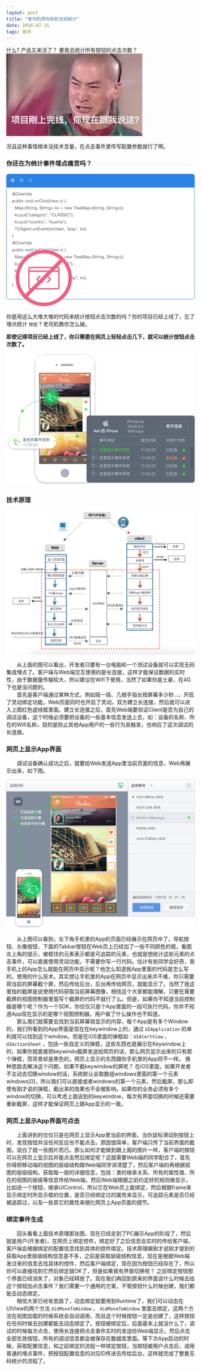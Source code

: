 ```yaml
---
layout: post
title: "老司机带你剖析无码统计"
date: 2016-07-15 
tags: 技术  
---
```


什么? 产品又来活了？ 要我去统计所有按钮的点击次数？    
![](/assets/images/codeless/img1.png)     


况且这种事情根本没技术含量，在点击事件里传写配置参数就行了啊。


### 你还在为统计事件埋点痛苦吗？  

![](/assets/images/codeless/code.png)     

你是用这么大堆大堆的代码来统计按钮点击次数的吗？你的项目已经上线了，忘了埋点统计 `按钮` ?  老司机教你怎么破。


**即使记得项目已经上线了，你只需要在网页上轻轻点击几下，就可以统计按钮点击次数了。**

![](/assets/images/codeless/codeless2.png)  

### 技术原理

![](/assets/images/codeless/img2.png)  

　　从上面的图可以看出，开发者只要有一台电脑和一个测试设备就可以实现无码集成埋点了。客户端与Web端交互使用的是长连接，这样才能保证数据的实时性，由于数据量传输较大，所以建议在Wifi下使用，当然了如果你是土豪，在4G下也是没问题的。    
　　首先是客户端通过某种方式，例如摇一摇、几根手指长按屏幕多少秒...，开启了灵动绑定功能，Web页面同时也开启了灵动，双方建立长连接，然后就可以进入上图红色虚线框里面。建立长连接之后，首先Web端要验证Client是否为自己的调试设备，这个时候必须要把设备的一些基本信息发送上去，如：设备的名称、所在的Wifi名称，目的是防止其他App用户的一些行为吴触发，也响应了这次调试的长连接。

### 网页上显示App界面

　　调试设备确认成功之后，就要给Web发送App里当前页面的信息，Web再展示出来，如下图。  

![](/assets/images/codeless/codeless1.png)  

　　从上图可以看到，左下角手机里的App的页面已经展示在网页中了，导航按钮、头像按钮、下面的Tabbar按钮在Web页上已经加了一些不同颜色的框，看图左上角的提示，被框住的元素表示都是可追踪的元素，也就是想统计这些元素的点击事件，可以直接使用灵动功能，不需要你写一行代码。估计有些同学会好奇，我手机上的App怎么就能在网页中显示呢？他怎么知道我App里面的代码是怎么写的，使用的什么技术。其实想让手机里的App在网页中显示出来并不难，你只需要把当前的屏幕截个屏，然后传给后台，后台再传给网页，就能显示了。当然了我这里指的截屏是说使用代码获取当前屏幕图像，相信这个大家都能理解，只要在需要截屏的视图控制器里面写个截屏的代码不就行了么。但是，如果你不知道当前控制器是哪个呢？作为一个SDK，你仅仅只是个App里面的一段可执行代码，你并不知道App现在显示的是哪个视图控制器，用户做了什么操作也不知道。       
　　那么我们就需要去找到当前屏幕锁显示的内容，每个App是有多个Window的，我们所看到的App界面是现在在keywindow上的，通过 `UIApplication` 的单利就可以找到这个window。但是在iOS里面的弹框如：`UIAlertView` 、`UIActionSheet` ，包括一些自定义的弹框，这些东西也是展示在Keywindow上的，如果你就直接把keywindo截屏发送给网页的话，那么网页显示出来的只有那个弹框，而背景却是黑色的，网页上显示的东西跟你手机里的App将不一样。 换种思路去解决这个问题，如果不截keywindow的屏呢？ 在iOS里面，如果开发者不主动去切换window的话，系统默认会取数组windows里面的第一个元素windows[0]，所以我们可以直接或者windows的第一个元素，然后截屏，那么即使有刚才说的弹框，截出来的效果也不会被影响。如果你的业务必须有多个window的切换，可以考虑上面说到的keywindow，每次有界面切换的时候还需要重新截屏，这样才能保证网页上跟App显示的一致。

### 网页上显示App界面可点击
　　上面讲到的仅仅只是在网页上显示App里当前的界面，当你鼠标滑动到按钮上时，发现按钮并没任何反应也不能点击。原因很简单，客户端只传了当前界面的截图，说白了就一张图片而已。那么如何才能做到跟上面的图片一样，客户端的按钮可以在网页上显示后并能点击然后绑定呢？这就需要Web端的同学配合了，首先你得把移动端的视图的层级结构跟Web端同学讲清楚了，然后客户端的再根据视图的层级结构，获取每一层的详细信息，包括：类的继承关系、所有的属性值、所在的视图的层级等信息传给Web端，然后Web端根据之前约定好的规则做显示，比如说一个按钮，继承UIControl，所以它在Web页上能绑定，然后根据frame来显示绑定时所显示框的位置，是否已经绑定过的属性来显示，可追踪元素是否已经被追踪过，以及一些其它的属性来细化网页上App页面的细节。

### 绑定事件生成
　　回头看看上面技术原理那张图，现在已经走到了PC展示App的阶段了，然后就是用户(开发者)，在网页上绑定控件，绑定好了之后信息会实时的传给客户端，客户端会根据绑定的配置信息找到具体的控件绑定。技术原理跟刚才说刚才提到的获取App里层级结构信息差不多，之前是获取层级结构信息，现在是根据Web端发过来的信息去找具体的控件，然后客户端绑定，现在因为按钮已经存在了，所以你可以直接找到它然后绑定就OK了，但是如果我有界面切换呢？ 之前绑定按钮那个界面已经消失了，对象已经释放了。现在我们再回到原来的界面该什么时候去给这个按钮加点击事件？我们需要一个通用的方案，不管按钮什么时候创建，我们都能去动态绑定。     
　　相信大家已经有思路了，动态绑定就要用到Runtime了，我们可以动态在UIView的两个方法 `didMoveToWindow` 、 `didMoveToWindow` 里面去绑定，这两个方法在视图加载的时候系统会自动调用，而且这个时候按钮一定是创建了，这样按钮在任何时候去创建都能去动态绑定了。按钮被绑定后，后面基本上就没什么了，调试的时候每次点击，使用长连接把点击事件实时的发送给Web端显示，然后点击全部生效按钮，所有的调试信息都会被保存在数据库里面。等下次App启动的时候，获取配置信息，和之前绑定的流程一样绑定按钮，当按钮被用户点击后，调用普通的埋点事件，把按钮配置信息的对应ID传进去传给后台，这样就完成了整套无码统计的流程了。













